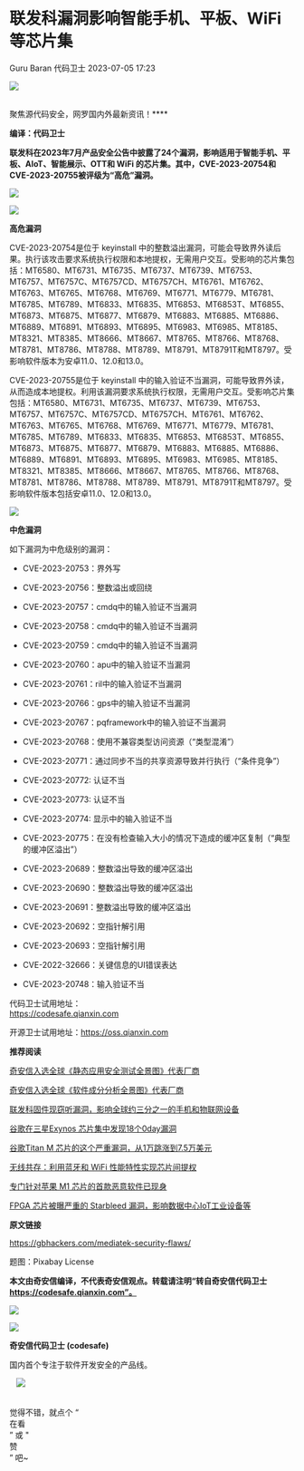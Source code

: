 #  联发科漏洞影响智能手机、平板、WiFi 等芯片集   
Guru Baran  代码卫士   2023-07-05 17:23  
  
![](https://mmbiz.qpic.cn/mmbiz_gif/Az5ZsrEic9ot90z9etZLlU7OTaPOdibteeibJMMmbwc29aJlDOmUicibIRoLdcuEQjtHQ2qjVtZBt0M5eVbYoQzlHiaw/640?wx_fmt=gif "")  
  
   
聚焦源代码安全，网罗国内外最新资讯！****  
  
**编译：代码卫士**  
  
**联发科在2023年7月产品安全公告中披露了24个漏洞，影响适用于智能手机、平板、AIoT、智能展示、OTT和 WiFi 的芯片集。其中，CVE-2023-20754和CVE-2023-20755被评级为“高危”漏洞。**  
  
  
![](https://mmbiz.qpic.cn/mmbiz_png/oBANLWYScMQwrJ1yUOO5At5u4pYVA56sgSJpM0AdvjicUicMJHCEfQ3bxc3w8DOKZLZe2fBu5ibS2EDYhLGUaleZw/640?wx_fmt=png "")  
  
  
![](https://mmbiz.qpic.cn/mmbiz_png/oBANLWYScMQwrJ1yUOO5At5u4pYVA56sgSJpM0AdvjicUicMJHCEfQ3bxc3w8DOKZLZe2fBu5ibS2EDYhLGUaleZw/640?wx_fmt=png "")  
  
**高危漏洞**  
  
  
  
  
  
CVE-2023-20754是位于 keyinstall 中的整数溢出漏洞，可能会导致界外读后果。执行该攻击要求系统执行权限和本地提权，无需用户交互。受影响的芯片集包括：MT6580、MT6731、MT6735、MT6737、MT6739、MT6753、MT6757、MT6757C、MT6757CD、MT6757CH、MT6761、MT6762、MT6763、MT6765、MT6768、MT6769、MT6771、MT6779、MT6781、MT6785、MT6789、MT6833、MT6835、MT6853、MT6853T、MT6855、MT6873、MT6875、MT6877、MT6879、MT6883、MT6885、MT6886、MT6889、MT6891、MT6893、MT6895、MT6983、MT6985、MT8185、MT8321、MT8385、MT8666、MT8667、MT8765、MT8766、MT8768、MT8781、MT8786、MT8788、MT8789、MT8791、MT8791T和MT8797。受影响软件版本为安卓11.0、12.0和13.0。  
  
CVE-2023-20755是位于 keyinstall 中的输入验证不当漏洞，可能导致界外读，从而造成本地提权。利用该漏洞要求系统执行权限，无需用户交互。受影响芯片集包括：MT6580、MT6731、MT6735、MT6737、MT6739、MT6753、MT6757、MT6757C、MT6757CD、MT6757CH、MT6761、MT6762、MT6763、MT6765、MT6768、MT6769、MT6771、MT6779、MT6781、MT6785、MT6789、MT6833、MT6835、MT6853、MT6853T、MT6855、MT6873、MT6875、MT6877、MT6879、MT6883、MT6885、MT6886、MT6889、MT6891、MT6893、MT6895、MT6983、MT6985、MT8185、MT8321、MT8385、MT8666、MT8667、MT8765、MT8766、MT8768、MT8781、MT8786、MT8788、MT8789、MT8791、MT8791T和MT8797。受影响软件版本包括安卓11.0、12.0和13.0。  
  
  
![](https://mmbiz.qpic.cn/mmbiz_png/oBANLWYScMQwrJ1yUOO5At5u4pYVA56sgSJpM0AdvjicUicMJHCEfQ3bxc3w8DOKZLZe2fBu5ibS2EDYhLGUaleZw/640?wx_fmt=png "")  
  
**中危漏洞**  
  
  
  
  
  
如下漏洞为中危级别的漏洞：  
  
- CVE-2023-20753：界外写  
  
- CVE-2023-20756：整数溢出或回绕  
  
- CVE-2023-20757：cmdq中的输入验证不当漏洞  
  
- CVE-2023-20758：cmdq中的输入验证不当漏洞  
  
- CVE-2023-20759：cmdq中的输入验证不当漏洞  
  
- CVE-2023-20760：apu中的输入验证不当漏洞  
  
- CVE-2023-20761：ril中的输入验证不当漏洞  
  
- CVE-2023-20766：gps中的输入验证不当漏洞  
  
- CVE-2023-20767：pqframework中的输入验证不当漏洞  
  
- CVE-2023-20768：使用不兼容类型访问资源（“类型混淆”）  
  
- CVE-2023-20771：通过同步不当的共享资源导致并行执行（“条件竞争”）  
  
- CVE-2023-20772: 认证不当  
  
- CVE-2023-20773: 认证不当  
  
- CVE-2023-20774: 显示中的输入验证不当  
  
- CVE-2023-20775：在没有检查输入大小的情况下造成的缓冲区复制（“典型的缓冲区溢出”）  
  
- CVE-2023-20689：整数溢出导致的缓冲区溢出  
  
- CVE-2023-20690：整数溢出导致的缓冲区溢出  
  
- CVE-2023-20691：整数溢出导致的缓冲区溢出  
  
- CVE-2023-20692：空指针解引用  
  
- CVE-2023-20693：空指针解引用  
  
- CVE-2022-32666：关键信息的UI错误表达  
  
- CVE-2023-20748：输入验证不当  
  
  
  
  
  
代码卫士试用地址：  
https://codesafe.qianxin.com  
  
开源卫士试用地址：https://oss.qianxin.com  
  
  
  
  
  
  
  
  
  
  
  
  
**推荐阅读**  
  
[奇安信入选全球《静态应用安全测试全景图》代表厂商](http://mp.weixin.qq.com/s?__biz=MzI2NTg4OTc5Nw==&mid=2247516678&idx=1&sn=5b9e480c386161b1e105f9818b2a5a3d&chksm=ea94b36cdde33a7a05cafa9918733669252a02611c222b02bc6e66cbb508ee3fbf748453ee7a&scene=21#wechat_redirect)  
  
  
[奇安信入选全球《软件成分分析全景图》代表厂商](http://mp.weixin.qq.com/s?__biz=MzI2NTg4OTc5Nw==&mid=2247515374&idx=1&sn=8b491039bc40f1e5d4e1b29d8c95f9e7&chksm=ea948d84dde30492f8a6c9953f69dbed1f483b6bc9b4480cab641fbc69459d46bab41cdc4859&scene=21#wechat_redirect)  
  
  
[联发科固件现窃听漏洞，影响全球约三分之一的手机和物联网设备](http://mp.weixin.qq.com/s?__biz=MzI2NTg4OTc5Nw==&mid=2247509419&idx=2&sn=2f9d2960d52a795a5895a28287b29b59&chksm=ea9494c1dde31dd746b7adc04dff58cb689164d449cf30114b367a650a1bdd1c05242ba45a83&scene=21#wechat_redirect)  
  
  
[谷歌在三星Exynos 芯片集中发现18个0day漏洞](http://mp.weixin.qq.com/s?__biz=MzI2NTg4OTc5Nw==&mid=2247515956&idx=1&sn=01fe340192b1659e658210ae4b02ac97&chksm=ea948e5edde30748775821e1c9ed1b389b2c0dd119e01cd78b9292d859542e3f209300000e4c&scene=21#wechat_redirect)  
  
  
[谷歌Titan M 芯片的这个严重漏洞，从1万跳涨到7.5万美元](http://mp.weixin.qq.com/s?__biz=MzI2NTg4OTc5Nw==&mid=2247513590&idx=1&sn=ccdaf7e2571a6b7d793132cce9bcb946&chksm=ea94849cdde30d8a9cb16ff47d03cd027fa1f63b86f50c467697d8001e92ffce4cdf3c6ef030&scene=21#wechat_redirect)  
  
  
[无线共存：利用蓝牙和 WiFi 性能特性实现芯片间提权](http://mp.weixin.qq.com/s?__biz=MzI2NTg4OTc5Nw==&mid=2247509867&idx=2&sn=19471663d9505977efc3cef7e3a39044&chksm=ea949601dde31f17f54444101a87df6a48f743a459bdb122596fc52ff8d133aea1d207ff3488&scene=21#wechat_redirect)  
  
  
[专门针对苹果 M1 芯片的首款恶意软件已现身](http://mp.weixin.qq.com/s?__biz=MzI2NTg4OTc5Nw==&mid=2247501541&idx=4&sn=08e8ba8b96b5ed05bb1f7454e6028e9a&chksm=ea94f78fdde37e99026dee83656a2ae8ce2d51c21b208b8f22f374d1026877327fbe5811535d&scene=21#wechat_redirect)  
  
  
[FPGA 芯片被曝严重的 Starbleed 漏洞，影响数据中心IoT工业设备等](http://mp.weixin.qq.com/s?__biz=MzI2NTg4OTc5Nw==&mid=2247492842&idx=2&sn=bae9f8d38a7ce5fe53d4ef555dfb1866&chksm=ea94d580dde35c9629f63a72f02188ca2d62751e54f0d07ee8a0fdd0cba1eeebf0dfa1c6898a&scene=21#wechat_redirect)  
  
  
  
  
**原文链接**  
  
  
https://gbhackers.com/mediatek-security-flaws/  
  
  
题图：Pixabay License  
  
  
**本文由奇安信编译，不代表奇安信观点。转载请注明“转自奇安信代码卫士 https://codesafe.qianxin.com”。**  
  
  
  
  
![](https://mmbiz.qpic.cn/mmbiz_jpg/oBANLWYScMSf7nNLWrJL6dkJp7RB8Kl4zxU9ibnQjuvo4VoZ5ic9Q91K3WshWzqEybcroVEOQpgYfx1uYgwJhlFQ/640?wx_fmt=jpeg "")  
  
![](https://mmbiz.qpic.cn/mmbiz_jpg/oBANLWYScMSN5sfviaCuvYQccJZlrr64sRlvcbdWjDic9mPQ8mBBFDCKP6VibiaNE1kDVuoIOiaIVRoTjSsSftGC8gw/640?wx_fmt=jpeg "")  
  
**奇安信代码卫士 (codesafe)**  
  
国内首个专注于软件开发安全的产品线。  
  
   ![](https://mmbiz.qpic.cn/mmbiz_gif/oBANLWYScMQ5iciaeKS21icDIWSVd0M9zEhicFK0rbCJOrgpc09iaH6nvqvsIdckDfxH2K4tu9CvPJgSf7XhGHJwVyQ/640?wx_fmt=gif "")  
  
   
觉得不错，就点个 “  
在看  
” 或 "  
赞  
” 吧~  
  

